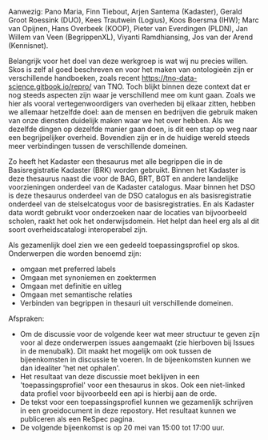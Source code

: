 Aanwezig: Pano Maria, Finn Tiebout, Arjen Santema (Kadaster), Gerald Groot Roessink (DUO), Kees Trautwein (Logius), Koos Boersma (IHW); Marc van Opijnen, Hans Overbeek (KOOP), Pieter van Everdingen (PLDN), Jan Willem van Veen (BegrippenXL), Viyanti Ramdhiansing, Jos van der Arend (Kennisnet).

Belangrijk voor het doel van deze werkgroep is wat wij nu precies willen. Skos is zelf al goed beschreven en voor het maken van ontologieën zijn er verschillende handboeken, zoals recent https://tno-data-science.gitbook.io/repro/ van TNO. Toch blijkt binnen deze context dat er nog steeds aspecten zijn waar je verschillend mee om kunt gaan. Zoals we hier als vooral vertegenwoordigers van overheden bij elkaar zitten, hebben we allemaar hetzelfde doel: aan de mensen en bedrijven die gebruik maken van onze diensten duidelijk maken waar we het over hebben. Als we dezelfde dingen op dezelfde manier gaan doen, is dit een stap op weg naar een begrijpelijker overheid. Bovendien zijn er in de huidige wereld steeds meer verbindingen tussen de verschillende domeinen. 

Zo heeft het Kadaster een thesaurus met alle begrippen die in de Basisregistratie Kadaster (BRK) worden gebruikt. Binnen het Kadaster is deze thesaurus naast die voor de BAG, BRT, BGT en andere landelijke voorzieningen onderdeel van de Kadaster catalogus. Maar binnen het DSO is deze thesaurus onderdeel van de DSO catalogus en als basisregistratie onderdeel van de stelselcatogus voor de basisregistraties. En als Kadaster data wordt gebruikt voor onderzoeken naar de locaties van bijvoorbeeld scholen, raakt het ook het onderwijsdomein. Het helpt dan heel erg als al dit soort overheidscatalogi interoperabel zijn.

Als gezamenlijk doel zien we een gedeeld toepassingsprofiel op skos. Onderwerpen die worden benoemd zijn:
* omgaan met preferred labels
* Omgaan met synoniemen en zoektermen
* Omgaan met definitie en uitleg
* Omgaan met semantische relaties
* Verbinden van begrippen in thesauri uit verschillende domeinen.

Afspraken:
* Om de discussie voor de volgende keer wat meer structuur te geven zijn voor al deze onderwerpen issues aangemaakt (zie hierboven bij Issues in de menubalk). Dit maakt het mogelijk om ook tussen de bijeenkomsten in discussie te voeren. In de bijeenkomsten kunnen we dan idealiter 'het net ophalen'.
* Het resultaat van deze discussie moet beklijven in een 'toepassingsprofiel' voor een thesaurus in skos. Ook een niet-linked data profiel voor bijvoorbeeld een api is hierbij aan de orde.
* De tekst voor een toepassingsprofiel kunnen we gezamenlijk schrijven in een groeidocument in deze repostory. Het resultaat kunnen we publiceren als een ReSpec pagina.
* De volgende bijeenkomst is op 20 mei van 15:00 tot 17:00 uur.
